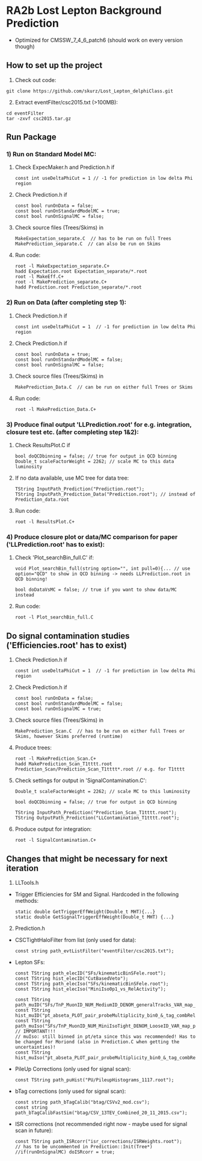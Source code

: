 # RA2b Lost Lepton Background Prediction

- Optimized for CMSSW_7_4_6_patch6 (should work on every version though)

## How to set up the project
1. Check out code:

  ```
  git clone https://github.com/skurz/Lost_Lepton_delphiClass.git
  ```
2. Extract eventFilter/csc2015.txt (>100MB):

  ```
  cd eventFilter
  tar -zxvf csc2015.tar.gz
  ```


## Run Package 

### 1) Run on Standard Model MC:

1. Check ExpecMaker.h and Prediction.h if
  
    ```
    const int useDeltaPhiCut = 1 // -1 for prediction in low delta Phi region
    ```

2. Check Prediction.h if
    
    ```
    const bool runOnData = false;
    const bool runOnStandardModelMC = true;
    const bool runOnSignalMC = false; 
    ```
    
3. Check source files (Trees/Skims) in

    ```
    MakeExpectation_separate.C  // has to be run on full Trees
    MakePrediction_separate.C  // can also be run on Skims
    ```

4. Run code:
  
    ```
    root -l MakeExpectation_separate.C+
    hadd Expectation.root Expectation_separate/*.root
    root -l MakeEff.C+
    root -l MakePrediction_separate.C+
    hadd Prediction.root Prediction_separate/*.root
    ```
    
### 2) Run on Data (after completing step 1):
   
1. Check Prediction.h if
  
    ```
    const int useDeltaPhiCut = 1  // -1 for prediction in low delta Phi region
    ```
    
2. Check Prediction.h if
    
    ```
    const bool runOnData = true;
    const bool runOnStandardModelMC = false;
    const bool runOnSignalMC = false; 
    ```
    
3. Check source files (Trees/Skims) in

    ```
    MakePrediction_Data.C  // can be run on either full Trees or Skims

    ```
    
4. Run code:
  
    ```
    root -l MakePrediction_Data.C+
    ```
  
### 3) Produce final output 'LLPrediction.root' for e.g. integration, closure test etc. (after completing step 1&2):

1. Check ResultsPlot.C if
  
    ```
    bool doQCDbinning = false; // true for output in QCD binning
    Double_t scaleFactorWeight = 2262; // scale MC to this data luminosity
    ```
    
2. If no data available, use MC tree for data tree:
  
    ```
    TString InputPath_Prediction("Prediction.root");
    TString InputPath_Prediction_Data("Prediction.root"); // instead of Prediction_data.root
    ```
  
3. Run code:
  
    ```
    root -l ResultsPlot.C+
    ```

### 4) Produce closure plot or data/MC comparison for paper ('LLPrediction.root' has to exist):

1. Check 'Plot_searchBin_full.C' if:
   
    ```
    void Plot_searchBin_full(string option="", int pull=0){... // use option="QCD" to show in QCD binning -> needs LLPrediction.root in QCD binning!
    
    bool doDataVsMC = false; // true if you want to show data/MC instead
    ```
  
2. Run code:
  
    ```
    root -l Plot_searchBin_full.C
    ```


## Do signal contamination studies ('Efficiencies.root' has to exist)

1. Check Prediction.h if
  
    ```
    const int useDeltaPhiCut = 1  // -1 for prediction in low delta Phi region
    ```
    
2. Check Prediction.h if
    
    ```
    const bool runOnData = false;
    const bool runOnStandardModelMC = false;
    const bool runOnSignalMC = true; 
    ```
    
3. Check source files (Trees/Skims) in

    ```
    MakePrediction_Scan.C  // has to be run on either full Trees or Skims, however Skims preferred (runtime)

    ```
    
4. Produce trees:
  
    ```
    root -l MakePrediction_Scan.C+
    hadd MakePrediction_Scan_T1tttt.root Prediction_Scan/Prediction_Scan_T1tttt*.root // e.g. for T1tttt
    ```

5. Check settings for output in 'SignalContamination.C':

    ```
    Double_t scaleFactorWeight = 2262; // scale MC to this luminosity

    bool doQCDbinning = false; // true for output in QCD binning
  
    TString InputPath_Prediction("Prediction_Scan_T1tttt.root");
    TString OutputPath_Prediction("LLContamination_T1tttt.root");
    ```

6. Produce output for integration:

    ```
    root -l SignalContamination.C+
    ```


## Changes that might be necessary for next iteration

1. LLTools.h

  - Trigger Efficiencies for SM and Signal. Hardcoded in the following methods:
  
    ```
    static double GetTriggerEffWeight(Double_t MHT){...}
    static double GetSignalTriggerEffWeight(Double_t MHT) {...}
    ```

2. Prediction.h
 
  - CSCTightHaloFilter from list (only used for data):
   
    ```
    const string path_evtListFilter("eventFilter/csc2015.txt");
    ```

  - Lepton SFs:
  
    ```
    const TString path_elecID("SFs/kinematicBinSFele.root");
    const TString hist_elecID("CutBasedVeto");
    const TString path_elecIso("SFs/kinematicBinSFele.root");
    const TString hist_elecIso("MiniIso0p1_vs_RelActivity");
    
    const TString path_muID("SFs/TnP_MuonID_NUM_MediumID_DENOM_generalTracks_VAR_map_pt_eta.root");
    const TString hist_muID("pt_abseta_PLOT_pair_probeMultiplicity_bin0_&_tag_combRelIsoPF04dBeta_bin0_&_tag_pt_bin0_&_tag_IsoMu20_pass");
    const TString path_muIso("SFs/TnP_MuonID_NUM_MiniIsoTight_DENOM_LooseID_VAR_map_pt_eta.root");
    // IMPORTANT!!!
    // muIso: still binned in pt/eta since this was recommended! Has to be changed for Moriond (also in Prediction.C when getting the uncertainties)!
    const TString hist_muIso("pt_abseta_PLOT_pair_probeMultiplicity_bin0_&_tag_combRelIsoPF04dBeta_bin0_&_tag_pt_bin0_&_PF_pass_&_tag_IsoMu20_pass");
    ```

  - PileUp Corrections (only used for signal scan):
   
    ```
    const TString path_puHist("PU/PileupHistograms_1117.root");
    ```
    
  - bTag corrections (only used for signal scan):
  
    ```
    const string path_bTagCalib("btag/CSVv2_mod.csv");
    const string path_bTagCalibFastSim("btag/CSV_13TEV_Combined_20_11_2015.csv");
    ```
  
  - ISR corrections (not recommended right now - maybe used for signal scan in future):
   
    ```
    const TString path_ISRcorr("isr_corrections/ISRWeights.root");
    // has to be uncommented in Prediction::Init(Tree*)
    //if(runOnSignalMC) doISRcorr = true;
    ```
    
  
